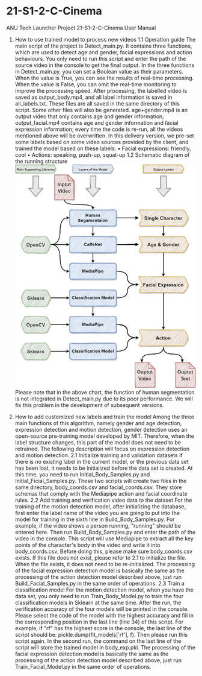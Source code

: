 # 21-S1-2-C-Cinema
ANU Tech Launcher Project 21-S1-2-C-Cinema
User Manual
1. How to use trained model to process new videos
1.1 Operation guide
The main script of the project is Detect_main.py. It contains three functions, which are used to detect age and gender, facial expressions and action behaviours. You only need to run this script and enter the path of the source video in the console to get the final output.
In the three functions in Detect_main.py, you can set a Boolean value as their parameters. When the value is True, you can see the results of real-time processing. When the value is False, you can omit the real-time monitoring to improve the processing speed.
After processing, the labelled video is saved as output_body.mp4, and all label information is saved in all_labels.txt. These files are all saved in the same directory of this script.
Some other files will also be generated. age+gender.mp4 is an output video that only contains age and gender information; output_facial.mp4 contains age and gender information and facial expression information; every time the code is re-run, all the videos mentioned above will be overwritten.
In this delivery version, we pre-set some labels based on some video sources provided by the client, and trained the model based on these labels:
•	Facial expressions: friendly, cool
•	Actions: speaking, push-up, squat-up
1.2 Schematic diagram of the running structure 
 ![img.png](img.png)
Please note that in the above chart, the function of human segmentation is not integrated in Detect_main.py due to its poor performance. We will fix this problem in the development of subsequent versions.

2. How to add customized new labels and train the model
Among the three main functions of this algorithm, namely gender and age detection, expression detection and motion detection, gender detection uses an open-source pre-training model developed by MIT. Therefore, when the label structure changes, this part of the model does not need to be retrained. The following description will focus on expression detection and motion detection.
2.1 Initialize training and validation datasets
If there is no existing label in the current model, or the previous data set has been lost, it needs to be initialized before the data set is created.
At this time, you need to run Initial_Body_Samples.py and Initial_Ficial_Samples.py. These two scripts will create two files in the same directory, body_coords.csv and facial_coords.csv. They store schemas that comply with the Mediapipe action and facial coordinate rules.
2.2 Add training and verification video data to the dataset
For the training of the motion detection model, after initializing the database, first enter the label name of the video you are going to put into the model for training in the sixth line in Build_Body_Samples.py. For example, if the video shows a person running, "running" should be entered here. Then run Build_Body_Samples.py and enter the path of the video in the console. This script will use Mediapipe to extract all the key points of the character's body in the video and write it into body_coords.csv.
Before doing this, please make sure body_coords.csv exists. If this file does not exist, please refer to 2.1 to initialize the file. When the file exists, it does not need to be re-initialized.
The processing of the facial expression detection model is basically the same as the processing of the action detection model described above, just run Build_Facial_Samples.py in the same order of operations.
2.3 Train a classification model
For the motion detection model, when you have the data set, you only need to run Train_Body_Model.py to train the four classification models in Sklearn at the same time. After the run, the verification accuracy of the four models will be printed in the console. Please select the code of the model with the highest accuracy and fill in the corresponding position in the last line (line 34) of this script. For example, if "rf" has the highest score in the console, the last line of the script should be: pickle.dump(fit_models['rf'], f). 
Then please run this script again. In the second run, the command on the last line of the script will store the trained model in body_exp.pkl.
The processing of the facial expression detection model is basically the same as the processing of the action detection model described above, just run Train_Facial_Model.py in the same order of operations.
